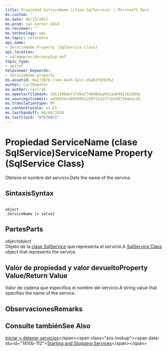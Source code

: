 ```yaml
---
title: Propiedad ServiceName (clase SqlService) | Microsoft Docs
ms.custom: ''
ms.date: 06/13/2017
ms.prod: sql-server-2014
ms.reviewer: ''
ms.technology: wmi
ms.topic: reference
api_name:
- ServiceName Property (SqlService Class)
api_location:
- sqlmgmproviderxpsp2up.mof
topic_type:
- apiref
helpviewer_keywords:
- ServiceName property
ms.assetid: 8ac7387b-c3ae-4e45-b2cc-ebab3f83bfb2
author: CarlRabeler
ms.author: carlrab
ms.openlocfilehash: 2bb1308def1fdbaf74880daa9d1ade9d2162d05e
ms.sourcegitcommit: ad4d92dce894592a259721a1571b1d8736abacdb
ms.translationtype: MT
ms.contentlocale: es-ES
ms.lasthandoff: 08/04/2020
ms.locfileid: "87670872"
---
```

# <a name="servicename-property-sqlservice-class"></a><span data-ttu-id="1410b-102">Propiedad ServiceName (clase SqlService)</span><span class="sxs-lookup"><span data-stu-id="1410b-102">ServiceName Property (SqlService Class)</span></span>
  <span data-ttu-id="1410b-103">Obtiene el nombre del servicio.</span><span class="sxs-lookup"><span data-stu-id="1410b-103">Gets the name of the service.</span></span>  
  
## <a name="syntax"></a><span data-ttu-id="1410b-104">Sintaxis</span><span class="sxs-lookup"><span data-stu-id="1410b-104">Syntax</span></span>  
  
```  
  
object  
.ServiceName [= value]  
```  
  
## <a name="parts"></a><span data-ttu-id="1410b-105">Partes</span><span class="sxs-lookup"><span data-stu-id="1410b-105">Parts</span></span>  
 <span data-ttu-id="1410b-106">*object*</span><span class="sxs-lookup"><span data-stu-id="1410b-106">*object*</span></span>  
 <span data-ttu-id="1410b-107">Objeto de la [clase SqlService](sqlservice-class.md) que representa el servicio.</span><span class="sxs-lookup"><span data-stu-id="1410b-107">A [SqlService Class](sqlservice-class.md) object that represents the service.</span></span>  
  
## <a name="property-valuereturn-value"></a><span data-ttu-id="1410b-108">Valor de propiedad y valor devuelto</span><span class="sxs-lookup"><span data-stu-id="1410b-108">Property Value/Return Value</span></span>  
 <span data-ttu-id="1410b-109">Valor de cadena que especifica el nombre del servicio.</span><span class="sxs-lookup"><span data-stu-id="1410b-109">A string value that specifies the name of the service.</span></span>  
  
## <a name="remarks"></a><span data-ttu-id="1410b-110">Observaciones</span><span class="sxs-lookup"><span data-stu-id="1410b-110">Remarks</span></span>  
  
## <a name="see-also"></a><span data-ttu-id="1410b-111">Consulte también</span><span class="sxs-lookup"><span data-stu-id="1410b-111">See Also</span></span>  
 <span data-ttu-id="1410b-112">[Iniciar y detener servicios](https://technet.microsoft.com/library/ms174886\(v=sql.105\).aspx)</span><span class="sxs-lookup"><span data-stu-id="1410b-112">[Starting and Stopping Services](https://technet.microsoft.com/library/ms174886\(v=sql.105\).aspx)</span></span>  
  
  
